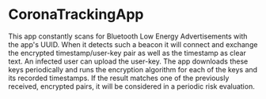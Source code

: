 # CoronaTrackingApp

This app constantly scans for Bluetooth Low Energy Advertisements with the app's UUID. When it detects such a beacon it will connect and exchange
the encrypted timestamp/user-key pair as well as the timestamp as clear text. An infected user can upload the user-key. The app downloads these keys
periodically and runs the encryption algorithm for each of the keys and its recorded timestamps. If the result matches one of the previously
received, encrypted pairs, it will be considered in a periodic risk evaluation.
